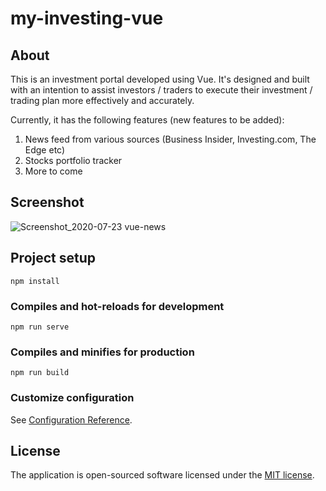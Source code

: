 # my-investing-vue

## About
This is an investment portal developed using Vue. It's designed and built with an intention to assist investors / traders to execute their investment / trading plan more effectively and accurately.

Currently, it has the following features (new features to be added):
1. News feed from various sources (Business Insider, Investing.com, The Edge etc)
2. Stocks portfolio tracker
3. More to come

## Screenshot
![Screenshot_2020-07-23 vue-news](https://user-images.githubusercontent.com/49806519/88295879-93cc8580-cd30-11ea-8a26-585ef1e2f886.png)

## Project setup
```
npm install
```

### Compiles and hot-reloads for development
```
npm run serve
```

### Compiles and minifies for production
```
npm run build
```

### Customize configuration
See [Configuration Reference](https://cli.vuejs.org/config/).

## License

The application is open-sourced software licensed under the [MIT license](http://opensource.org/licenses/MIT).
